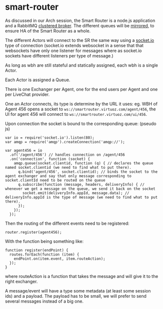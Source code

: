 smart-router
============

As discussed in our Arch session, the Smart Router is a node.js application 
and a RabbitMQ [clustered broker](http://www.rabbitmq.com/clustering.html). 
The different queues will be [mirrored,](http://www.rabbitmq.com/ha.html) 
to ensure HA of the Smart Router as a whole.

The different Actors will connect to the SR the same way using a 
[socket.io](http://socket.io/) type of connection (socket.io extends websocket
 in a sense that that websockets have only one listener for messages where 
 as socket.io sockets have different listeners per type of message.)
 
As long as wbh are still stateful and statically assigned, each wbh is a single Actor.

Each Actor is assigned a Queue.

There is one Exchanger per Agent, one for the end users per Agent and one per LiveChat provider.

One an Actor connects, its type is determine by the URL it uses: eg. WBH 
of Agent 456 opens a socket to `ws://smartrouter.virtuoz.com/agent/456`, 
the UI for agent 456 will connect to `ws://smartrouter.virtuoz.com/ui/456`.

Upon connection the socket is bound to the corresponding queue: (pseudo js)

	var io = require('socket.io').listen(80);
	var amqp = require('amqp').createConnection('amqp://');

	var agent456 = io
	  .of('/agent/456') // handles connection on /agent/456
	  .on('connection', function (socket) {
		amqp.queue(socket.clientid, function (q) { // declares the queue named socket.clientid (we need to find what to put there).
		  q.bind('agent/456', socket.clientid); // binds the socket to the agent exchanger and say that only message corresponding to socket.clientId need to be routed on the queue
		  q.subscribe(function (message, headers, deliveryInfo) { // whenever we get a message on the queue, we send it back on the socket
			socket.emit(deliveryInfo.appId, message.data); // deliveryInfo.appId is the type of message (we need to find what to put there).
		  });
		});
	  });

Then the routing of the different events need to be registered:

	router.register(agent456);

With the function being something like:

	function register(endPoint) {
	  routes.forEach(function (item) {
		endPoint.on(item.event, item.routeAction);
	  });
	}

where routeAction is a function that takes the message and will give it 
to the right exchanger.

A message/event will have a type some metadata (at least some session ids) 
and a payload. The payload has to be small, we will prefer to send several 
messages instead of a big one.
